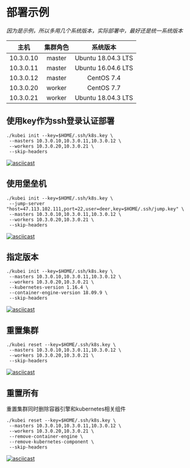 # 部署示例

*因为是示例，所以多用几个系统版本，实际部署中，最好还是统一系统版本*

|   主机    | 集群角色 |      系统版本      |
| :-------: | :------: | :----------------: |
| 10.3.0.10 |  master  | Ubuntu 18.04.3 LTS |
| 10.3.0.11 |  master  | Ubuntu 16.04.6 LTS |
| 10.3.0.12 |  master  |     CentOS 7.4     |
| 10.3.0.20 |  worker  |     CentOS 7.7     |
| 10.3.0.21 |  worker  | Ubuntu 18.04.3 LTS |



## 使用key作为ssh登录认证部署

```
./kubei init --key=$HOME/.ssh/k8s.key \
 --masters 10.3.0.10,10.3.0.11,10.3.0.12 \
 --workers 10.3.0.20,10.3.0.21 \
 --skip-headers
```

[![asciicast](https://asciinema.org/a/291242.svg)](https://asciinema.org/a/291242)



## 使用堡垒机

```
./kubei init --key=$HOME/.ssh/k8s.key \
 --jump-server "host=47.113.102.111,port=22,user=deer,key=$HOME/.ssh/jump.key" \
 --masters 10.3.0.10,10.3.0.11,10.3.0.12 \
 --workers 10.3.0.20,10.3.0.21 \
 --skip-headers
```

[![asciicast](https://asciinema.org/a/291262.svg)](https://asciinema.org/a/291262)



## 指定版本

```
./kubei init --key=$HOME/.ssh/k8s.key \
 --masters 10.3.0.10,10.3.0.11,10.3.0.12 \
 --workers 10.3.0.20,10.3.0.21 \
 --kubernetes-version 1.16.4 \
 --container-engine-version 18.09.9 \
 --skip-headers
```

[![asciicast](https://asciinema.org/a/291263.svg)](https://asciinema.org/a/291263)



## 重置集群

```
./kubei reset --key=$HOME/.ssh/k8s.key \
 --masters 10.3.0.10,10.3.0.11,10.3.0.12 \
 --workers 10.3.0.20,10.3.0.21 \
 --skip-headers
```

[![asciicast](https://asciinema.org/a/291265.svg)](https://asciinema.org/a/291265)



## 重置所有

重置集群同时删除容器引擎和kubernetes相关组件

```
./kubei reset --key=$HOME/.ssh/k8s.key \
 --masters 10.3.0.10,10.3.0.11,10.3.0.12 \
 --workers 10.3.0.20,10.3.0.21 \
 --remove-container-engine \
 --remove-kubernetes-component \
 --skip-headers
```

[![asciicast](https://asciinema.org/a/291266.svg)](https://asciinema.org/a/291266)

